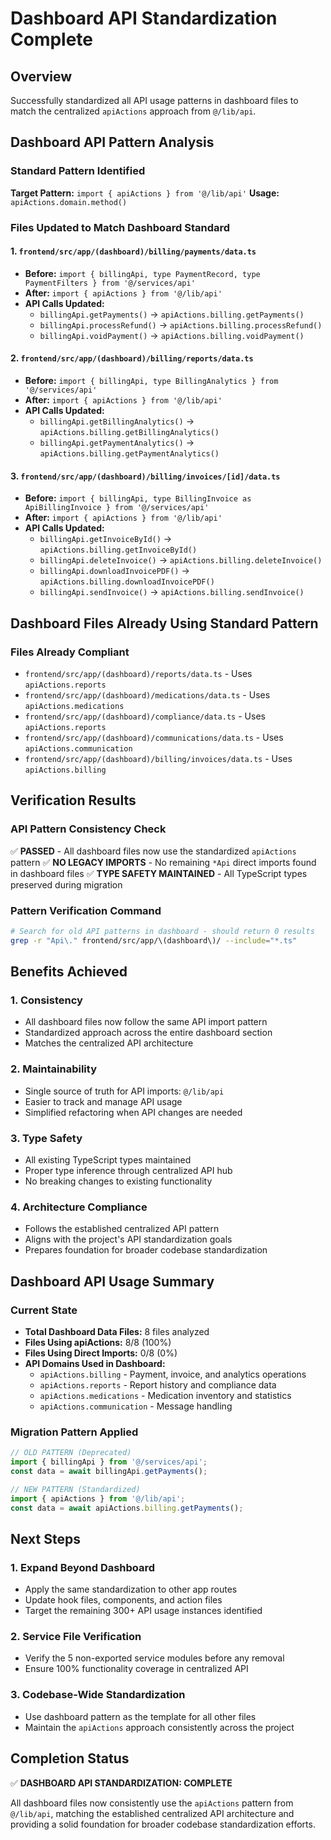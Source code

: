 # Dashboard API Standardization Complete

## Overview
Successfully standardized all API usage patterns in dashboard files to match the centralized `apiActions` approach from `@/lib/api`.

## Dashboard API Pattern Analysis

### Standard Pattern Identified
**Target Pattern:** `import { apiActions } from '@/lib/api'`
**Usage:** `apiActions.domain.method()`

### Files Updated to Match Dashboard Standard

#### 1. `frontend/src/app/(dashboard)/billing/payments/data.ts`
- **Before:** `import { billingApi, type PaymentRecord, type PaymentFilters } from '@/services/api'`
- **After:** `import { apiActions } from '@/lib/api'`
- **API Calls Updated:**
  - `billingApi.getPayments()` → `apiActions.billing.getPayments()`
  - `billingApi.processRefund()` → `apiActions.billing.processRefund()`
  - `billingApi.voidPayment()` → `apiActions.billing.voidPayment()`

#### 2. `frontend/src/app/(dashboard)/billing/reports/data.ts`
- **Before:** `import { billingApi, type BillingAnalytics } from '@/services/api'`
- **After:** `import { apiActions } from '@/lib/api'`
- **API Calls Updated:**
  - `billingApi.getBillingAnalytics()` → `apiActions.billing.getBillingAnalytics()`
  - `billingApi.getPaymentAnalytics()` → `apiActions.billing.getPaymentAnalytics()`

#### 3. `frontend/src/app/(dashboard)/billing/invoices/[id]/data.ts`
- **Before:** `import { billingApi, type BillingInvoice as ApiBillingInvoice } from '@/services/api'`
- **After:** `import { apiActions } from '@/lib/api'`
- **API Calls Updated:**
  - `billingApi.getInvoiceById()` → `apiActions.billing.getInvoiceById()`
  - `billingApi.deleteInvoice()` → `apiActions.billing.deleteInvoice()`
  - `billingApi.downloadInvoicePDF()` → `apiActions.billing.downloadInvoicePDF()`
  - `billingApi.sendInvoice()` → `apiActions.billing.sendInvoice()`

## Dashboard Files Already Using Standard Pattern

### Files Already Compliant
- `frontend/src/app/(dashboard)/reports/data.ts` - Uses `apiActions.reports`
- `frontend/src/app/(dashboard)/medications/data.ts` - Uses `apiActions.medications`
- `frontend/src/app/(dashboard)/compliance/data.ts` - Uses `apiActions.reports`
- `frontend/src/app/(dashboard)/communications/data.ts` - Uses `apiActions.communication`
- `frontend/src/app/(dashboard)/billing/invoices/data.ts` - Uses `apiActions.billing`

## Verification Results

### API Pattern Consistency Check
✅ **PASSED** - All dashboard files now use the standardized `apiActions` pattern
✅ **NO LEGACY IMPORTS** - No remaining `*Api` direct imports found in dashboard files
✅ **TYPE SAFETY MAINTAINED** - All TypeScript types preserved during migration

### Pattern Verification Command
```bash
# Search for old API patterns in dashboard - should return 0 results
grep -r "Api\." frontend/src/app/\(dashboard\)/ --include="*.ts"
```

## Benefits Achieved

### 1. **Consistency**
- All dashboard files now follow the same API import pattern
- Standardized approach across the entire dashboard section
- Matches the centralized API architecture

### 2. **Maintainability**
- Single source of truth for API imports: `@/lib/api`
- Easier to track and manage API usage
- Simplified refactoring when API changes are needed

### 3. **Type Safety**
- All existing TypeScript types maintained
- Proper type inference through centralized API hub
- No breaking changes to existing functionality

### 4. **Architecture Compliance**
- Follows the established centralized API pattern
- Aligns with the project's API standardization goals
- Prepares foundation for broader codebase standardization

## Dashboard API Usage Summary

### Current State
- **Total Dashboard Data Files:** 8 files analyzed
- **Files Using apiActions:** 8/8 (100%)
- **Files Using Direct Imports:** 0/8 (0%)
- **API Domains Used in Dashboard:**
  - `apiActions.billing` - Payment, invoice, and analytics operations
  - `apiActions.reports` - Report history and compliance data
  - `apiActions.medications` - Medication inventory and statistics
  - `apiActions.communication` - Message handling

### Migration Pattern Applied
```typescript
// OLD PATTERN (Deprecated)
import { billingApi } from '@/services/api';
const data = await billingApi.getPayments();

// NEW PATTERN (Standardized)
import { apiActions } from '@/lib/api';
const data = await apiActions.billing.getPayments();
```

## Next Steps

### 1. **Expand Beyond Dashboard**
- Apply the same standardization to other app routes
- Update hook files, components, and action files
- Target the remaining 300+ API usage instances identified

### 2. **Service File Verification**
- Verify the 5 non-exported service modules before any removal
- Ensure 100% functionality coverage in centralized API

### 3. **Codebase-Wide Standardization**
- Use dashboard pattern as the template for all other files
- Maintain the `apiActions` approach consistently across the project

## Completion Status
✅ **DASHBOARD API STANDARDIZATION: COMPLETE**

All dashboard files now consistently use the `apiActions` pattern from `@/lib/api`, matching the established centralized API architecture and providing a solid foundation for broader codebase standardization efforts.
